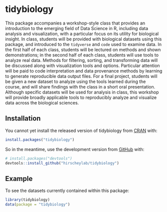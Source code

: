
<!-- README.md is generated from README.Rmd. Please edit that file -->

# tidybiology

<!-- badges: start -->

<!-- badges: end -->

This package accompanies a workshop-style class that provides an
introduction to the emerging field of Data Science in R, including data
analysis and visualization, with a particular focus on its utility for
biological insight. In class, students will be provided with biological
datasets using this package, and introduced to the `tidyverse` and
`code` used to examine data. In the first half of each class, students
will be lectured on methods and shown demonstrations; in the second half
of each class, students will use tools to analyze real data. Methods for
filtering, sorting, and transforming data will be discussed along with
visualization tools and options. Particular attention will be paid to
code interpretation and data provenance methods by learning to generate
reproducible data output files. For a final project, students will be
given a new dataset to analyze using the tools learned during the
course, and will share findings with the class in a short oral
presentation. Although specific datasets will be used for analysis in
class, this workshop will provide broadly applicable tools to
reproducibly analyze and visualize data across the biological sciences.

## Installation

You cannot yet install the released version of tidybiology from
[CRAN](https://CRAN.R-project.org) with:

``` r
install.packages("tidybiology")
```

So in the meantime, use the development version from
[GitHub](https://github.com/) with:

``` r
# install.packages("devtools")
devtools::install_github("hirscheylab/tidybiology")
```

## Example

To see the datasets currently contained within this package:

``` r
library(tidybiology)
data(package = "tidybiology")
```
